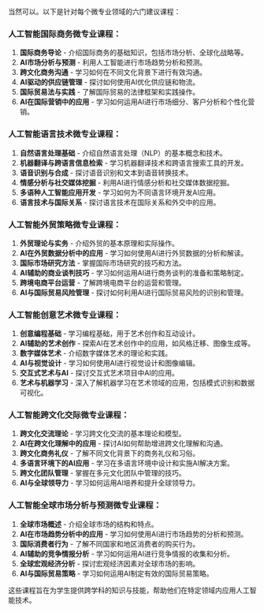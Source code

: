 当然可以。以下是针对每个微专业领域的六门建议课程：

### 人工智能国际商务微专业课程：
1. **国际商务导论** - 介绍国际商务的基础知识，包括市场分析、全球化战略等。
2. **AI市场分析与预测** - 利用人工智能进行市场趋势分析和预测。
3. **跨文化商务沟通** - 学习如何在不同文化背景下进行有效沟通。
4. **AI驱动的供应链管理** - 探讨如何使用AI优化供应链和物流。
5. **国际贸易法与实践** - 了解国际贸易的法律框架和实践操作。
6. **AI在国际营销中的应用** - 学习如何运用AI进行市场细分、客户分析和个性化营销。

### 人工智能语言技术微专业课程：
1. **自然语言处理基础** - 介绍自然语言处理（NLP）的基本概念和技术。
2. **机器翻译与跨语言信息检索** - 学习机器翻译技术和跨语言搜索工具的开发。
3. **语音识别与合成** - 探讨语音识别和文本到语音转换技术。
4. **情感分析与社交媒体挖掘** - 利用AI进行情感分析和社交媒体数据挖掘。
5. **多语种人工智能应用开发** - 学习如何为不同语言环境开发AI应用。
6. **语言技术与国际关系** - 探讨语言技术在国际关系和外交中的应用。

### 人工智能外贸策略微专业课程：
1. **外贸理论与实务** - 介绍外贸的基本原理和实际操作。
2. **AI在外贸数据分析中的应用** - 学习如何使用AI进行外贸数据的分析和解读。
3. **国际市场研究方法** - 掌握国际市场研究的技巧和方法。
4. **AI辅助的商业谈判技巧** - 学习如何运用AI进行商务谈判的准备和策略制定。
5. **跨境电商平台运营** - 了解跨境电商平台的运营和管理。
6. **AI与国际贸易风险管理** - 探讨如何利用AI进行国际贸易风险的识别和管理。

### 人工智能创意艺术微专业课程：
1. **创意编程基础** - 学习编程基础，用于艺术创作和互动设计。
2. **AI辅助的艺术创作** - 探索AI在艺术创作中的应用，如风格迁移、图像生成等。
3. **数字媒体艺术** - 介绍数字媒体艺术的理论和实践。
4. **AI与视觉设计** - 学习如何使用AI进行视觉设计和图像编辑。
5. **交互式艺术与AI** - 探讨交互式艺术项目中AI的应用。
6. **艺术与机器学习** - 深入了解机器学习在艺术领域的应用，包括模式识别和数据可视化。

### 人工智能跨文化交际微专业课程：
1. **跨文化交流理论** - 学习跨文化交流的基本理论和模型。
2. **AI在跨文化理解中的应用** - 探讨AI如何帮助增进跨文化理解和沟通。
3. **跨文化商务礼仪** - 了解不同文化背景下的商务礼仪和习俗。
4. **多语言环境下的AI应用** - 学习在多语言环境中设计和实施AI解决方案。
5. **跨文化团队管理** - 掌握在多元文化团队中管理的技巧。
6. **AI与全球领导力** - 学习如何运用AI培养和提升全球领导力。

### 人工智能全球市场分析与预测微专业课程：
1. **全球市场概述** - 介绍全球市场的结构和特点。
2. **AI在市场趋势分析中的应用** - 学习如何使用AI进行市场趋势的分析和预测。
3. **国际消费者行为** - 了解不同国家和地区消费者的购买行为。
4. **AI辅助的竞争情报分析** - 学习如何运用AI进行竞争情报的收集和分析。
5. **全球宏观经济分析** - 探讨宏观经济因素对全球市场的影响。
6. **AI与国际贸易策略** - 学习如何运用AI制定有效的国际贸易策略。

这些课程旨在为学生提供跨学科的知识与技能，帮助他们在特定领域内应用人工智能技术。
